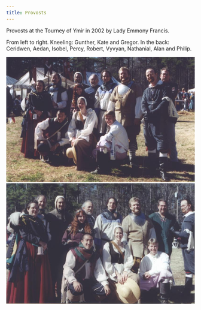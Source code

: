 ```yaml
---
title: Provosts
---
```


Provosts at the Tourney of Ymir in 2002 by Lady Emmony Francis.

From left to right.  Kneeling: Gunther, Kate and Gregor.  In the back: Ceridwen, Aedan, Isobel, Percy, Robert, Vyvyan, Nathanial, Alan and Philip.

![](/images/Provosts_at_Ymir1.jpg)
![](/images/Provosts_at_Ymir2.jpg)
